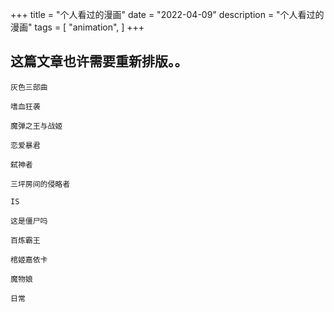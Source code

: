 +++
title = "个人看过的漫画"
date = "2022-04-09"
description = "个人看过的漫画"
tags = [
    "animation",
]
+++
## 这篇文章也许需要重新排版。。

```
灰色三部曲

```
```
嗜血狂袭

```
```
魔弹之王与战姬

```
```
恋爱暴君

```
```
弑神者

```
```
三坪房间的侵略者

```
```
IS

```
```
这是僵尸吗

```
```
百炼霸王

```
```
棺姬嘉依卡

```
```
魔物娘

```
```
日常

```
